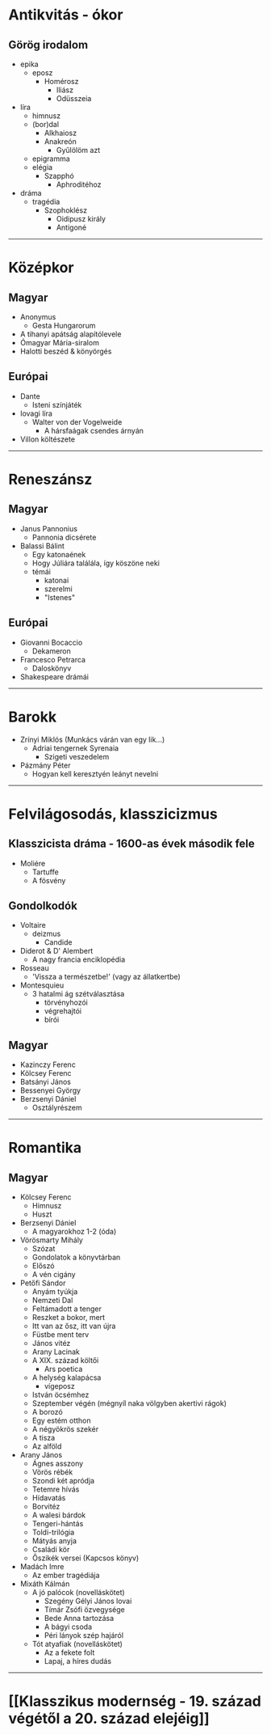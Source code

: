 # Antikvitás - ókor
## Görög irodalom
- epika
	- eposz
		- Homérosz
			- Iliász
			- Odüsszeia
- líra
	- himnusz
	- (bor)dal
		- Alkhaiosz
		- Anakreón
			- Gyűlölöm azt
	- epigramma
	- elégia
		- Szapphó
			- Aphroditéhoz
- dráma
	- tragédia
		- Szophoklész
			- Oidipusz király
			- Antigoné
---
# Középkor
## Magyar
- Anonymus
	- Gesta Hungarorum
- A tihanyi apátság alapítólevele
- Ómagyar Mária-siralom
- Halotti beszéd & könyörgés
## Európai
- Dante
	- Isteni színjáték
- lovagi líra
	- Walter von der Vogelweide
		- A hársfaágak csendes árnyán
- Villon költészete
---
# Reneszánsz
## Magyar
- Janus Pannonius
	- Pannonia dicsérete
- Balassi Bálint
	- Egy katonaének
	- Hogy Júliára találála, így köszöne neki
	- témái
		- katonai
		- szerelmi
		- "Istenes"
## Európai
- Giovanni Bocaccio
	- Dekameron
- Francesco Petrarca
	- Daloskönyv
- Shakespeare drámái
---
# Barokk
- Zrínyi Miklós (Munkács várán van egy lik...)
	- Adriai tengernek Syrenaia
		- Szigeti veszedelem
- Pázmány Péter
	- Hogyan kell keresztyén leányt nevelni
---
# Felvilágosodás, klasszicizmus
## Klasszicista dráma - 1600-as évek második fele
- Moliére
	- Tartuffe
	- A fösvény
## Gondolkodók
- Voltaire
	- deizmus
		- Candide
- Diderot & D' Alembert
	- A nagy francia enciklopédia
- Rosseau
	- 'Vissza a természetbe!' (vagy az állatkertbe)
- Montesquieu
	- 3 hatalmi ág szétválasztása
		- törvényhozói
		- végrehajtói
		- bírói
## Magyar
- Kazinczy Ferenc
- Kölcsey Ferenc
- Batsányi János
- Bessenyei György
- Berzsenyi Dániel
	- Osztályrészem
---
# Romantika
## Magyar
- Kölcsey Ferenc
	- Himnusz
	- Huszt
- Berzsenyi Dániel
	- A magyarokhoz 1-2 (óda)
- Vörösmarty Mihály
	- Szózat
	- Gondolatok a könyvtárban
	- Előszó
	- A vén cigány
- Petőfi Sándor
	- Anyám tyúkja
	- Nemzeti Dal
	- Feltámadott a tenger
	- Reszket a bokor, mert
	- Itt van az ősz, itt van újra
	- Füstbe ment terv
	- János vitéz
	- Arany Lacinak
	- A XIX. század költői
		- Ars poetica
	- A helység kalapácsa
		- vígeposz
	- István öcsémhez
	- Szeptember végén (mégnyíl naka völgyben akertivi rágok)
	- A borozó
	- Egy estém otthon
	- A négyökrös szekér
	- A tisza
	- Az alföld
- Arany János
	- Ágnes asszony
	- Vörös rébék
	- Szondi két apródja
	- Tetemre hívás
	- Hídavatás
	- Borvitéz
	- A walesi bárdok
	- Tengeri-hántás
	- Toldi-trilógia
	- Mátyás anyja
	- Családi kör
	- Őszikék versei (Kapcsos könyv)
- Madách Imre
	- Az ember tragédiája
- Mixáth Kálmán
	- A jó palócok (novelláskötet)
		- Szegény Gélyi János lovai
		- Tímár Zsófi özvegysége
		- Bede Anna tartozása
		- A bágyi csoda
		- Péri lányok szép hajáról
	- Tót atyafiak (novelláskötet)
		- Az a fekete folt
		- Lapaj, a híres dudás
---
# [[Klasszikus modernség - 19. század végétől a 20. század elejéig]]